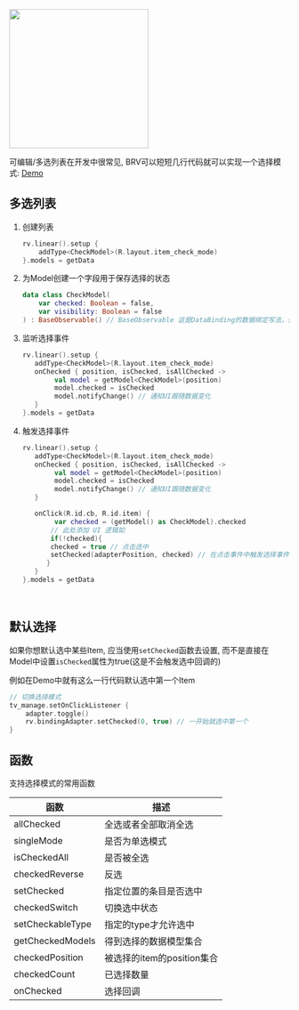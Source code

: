 <img src="https://i.loli.net/2021/08/14/MIe74pdKf5c1hTX.gif" width="250"/>

可编辑/多选列表在开发中很常见, BRV可以短短几行代码就可以实现一个选择模式: [Demo](https://github.com/liangjingkanji/BRV/blob/master/sample/src/main/java/com/drake/brv/sample/ui/fragment/CheckModeFragment.kt)

## 多选列表

1. 创建列表
    ```kotlin
    rv.linear().setup {
        addType<CheckModel>(R.layout.item_check_mode)
    }.models = getData
    ```

2. 为Model创建一个字段用于保存选择的状态
    ```kotlin hl_lines="2"
    data class CheckModel(
        var checked: Boolean = false,
        var visibility: Boolean = false
    ) : BaseObservable() // BaseObservable 这是DataBinding的数据绑定写法，使用 DataBinding 时，需要手动将 checked 属性关联到对应 xml 中的 view 上
    ```

3. 监听选择事件
    ```kotlin hl_lines="3"
    rv.linear().setup {
       addType<CheckModel>(R.layout.item_check_mode)
       onChecked { position, isChecked, isAllChecked ->
            val model = getModel<CheckModel>(position)
            model.checked = isChecked
            model.notifyChange() // 通知UI跟随数据变化
       }
    }.models = getData
    ```

4. 触发选择事件
    ```kotlin hl_lines="11"
    rv.linear().setup {
       addType<CheckModel>(R.layout.item_check_mode)
       onChecked { position, isChecked, isAllChecked ->
            val model = getModel<CheckModel>(position)
            model.checked = isChecked
            model.notifyChange() // 通知UI跟随数据变化
       }
    
       onClick(R.id.cb, R.id.item) {
            var checked = (getModel() as CheckModel).checked
           // 此处添加 UI 逻辑如
           if(!checked){
           checked = true // 点击选中
           setChecked(adapterPosition, checked) // 在点击事件中触发选择事件, 即点击列表条目就选中
          }      
       }
    }.models = getData
    ```


<br>

## 默认选择

如果你想默认选中某些Item, 应当使用`setChecked`函数去设置, 而不是直接在Model中设置`isChecked`属性为true(这是不会触发选中回调的)

例如在Demo中就有这么一行代码默认选中第一个Item

```kotlin
// 切换选择模式
tv_manage.setOnClickListener {
    adapter.toggle()
    rv.bindingAdapter.setChecked(0, true) // 一开始就选中第一个
}
```

## 函数

支持选择模式的常用函数

| 函数 | 描述 |
|-|-|
| allChecked | 全选或者全部取消全选 |
| singleMode | 是否为单选模式 |
| isCheckedAll | 是否被全选 |
| checkedReverse | 反选 |
| setChecked | 指定位置的条目是否选中 |
| checkedSwitch | 切换选中状态 |
| setCheckableType | 指定的type才允许选中 |
| getCheckedModels | 得到选择的数据模型集合 |
| checkedPosition | 被选择的item的position集合 |
| checkedCount | 已选择数量 |
| onChecked | 选择回调 |

